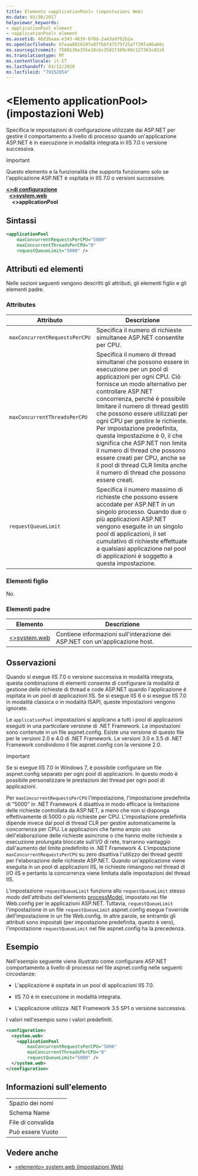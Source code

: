 ```yaml
---
title: Elemento <applicationPool> (impostazioni Web)
ms.date: 03/30/2017
helpviewer_keywords:
- applicationPool element
- <applicationPool> element
ms.assetid: 46d1baaa-e343-4639-b70d-2a43a9f62b2a
ms.openlocfilehash: 6feaa801610fa0ffbbf47575f25aff29fa46a66c
ms.sourcegitcommit: 7588136e355e10cbc2582f389c90c127363c02a5
ms.translationtype: MT
ms.contentlocale: it-IT
ms.lasthandoff: 03/12/2020
ms.locfileid: "79152854"
---
```

# <a name="applicationpool-element-web-settings"></a>\<Elemento applicationPool> (impostazioni Web)
Specifica le impostazioni di configurazione utilizzate dai ASP.NET per gestire il comportamento a livello di processo quando un'applicazione ASP.NET è in esecuzione in modalità integrata in IIS 7.0 o versione successiva.  
  
> [!IMPORTANT]
> Questo elemento e la funzionalità che supporta funzionano solo se l'applicazione ASP.NET è ospitata in IIS 7.0 o versioni successive.  
  
[**\<>di configurazione**](../configuration-element.md)  
&nbsp;&nbsp;[**\<>system.web**](system-web-element-web-settings.md)  
&nbsp;&nbsp;&nbsp;&nbsp;**\<>applicationPool**  
  
## <a name="syntax"></a>Sintassi  
  
```xml  
<applicationPool
    maxConcurrentRequestsPerCPU="5000"
    maxConcurrentThreadsPerCPU="0"
    requestQueueLimit="5000" />  
```  
  
## <a name="attributes-and-elements"></a>Attributi ed elementi  

Nelle sezioni seguenti vengono descritti gli attributi, gli elementi figlio e gli elementi padre.  
  
### <a name="attributes"></a>Attributes  
  
|Attributo|Descrizione|  
|---------------|-----------------|  
|`maxConcurrentRequestsPerCPU`|Specifica il numero di richieste simultanee ASP.NET consentite per CPU.|  
|`maxConcurrentThreadsPerCPU`|Specifica il numero di thread simultanei che possono essere in esecuzione per un pool di applicazioni per ogni CPU. Ciò fornisce un modo alternativo per controllare ASP.NET concorrenza, perché è possibile limitare il numero di thread gestiti che possono essere utilizzati per ogni CPU per gestire le richieste. Per impostazione predefinita, questa impostazione è 0, il che significa che ASP.NET non limita il numero di thread che possono essere creati per CPU, anche se il pool di thread CLR limita anche il numero di thread che possono essere creati.|  
|`requestQueueLimit`|Specifica il numero massimo di richieste che possono essere accodate per ASP.NET in un singolo processo. Quando due o più applicazioni ASP.NET vengono eseguite in un singolo pool di applicazioni, il set cumulativo di richieste effettuate a qualsiasi applicazione nel pool di applicazioni è soggetto a questa impostazione.|  
  
### <a name="child-elements"></a>Elementi figlio  
 No.  
  
### <a name="parent-elements"></a>Elementi padre  
  
|Elemento|Descrizione|  
|-------------|-----------------|  
|[\<>system.web](system-web-element-web-settings.md)|Contiene informazioni sull'interazione dei ASP.NET con un'applicazione host.|  
  
## <a name="remarks"></a>Osservazioni  

Quando si esegue IIS 7.0 o versione successiva in modalità integrata, questa combinazione di elementi consente di configurare la modalità di gestione delle richieste di thread e code ASP.NET quando l'applicazione è ospitata in un pool di applicazioni IIS. Se si esegue IIS 6 o si esegue IIS 7.0 in modalità classica o in modalità ISAPI, queste impostazioni vengono ignorate.  
  
Le `applicationPool` impostazioni si applicano a tutti i pool di applicazioni eseguiti in una particolare versione di .NET Framework. Le impostazioni sono contenute in un file aspnet.config. Esiste una versione di questo file per le versioni 2.0 e 4.0 di .NET Framework. Le versioni 3.0 e 3.5 di .NET Framework condividono il file aspnet.config con la versione 2.0.  
  
> [!IMPORTANT]
> Se si esegue IIS 7.0 in Windows 7, è possibile configurare un file aspnet.config separato per ogni pool di applicazioni. In questo modo è possibile personalizzare le prestazioni dei thread per ogni pool di applicazioni.  
  
Per `maxConcurrentRequestsPerCPU` l'impostazione, l'impostazione predefinita di "5000" in .NET Framework 4 disattiva in modo efficace la limitazione delle richieste controllata da ASP.NET, a meno che non si disponga effettivamente di 5000 o più richieste per CPU. L'impostazione predefinita dipende invece dal pool di thread CLR per gestire automaticamente la concorrenza per CPU. Le applicazioni che fanno ampio uso dell'elaborazione delle richieste asincrone o che hanno molte richieste a esecuzione prolungata bloccate sull'I/O di rete, trarranno vantaggio dall'aumento del limite predefinito in .NET Framework 4. L'impostazione `maxConcurrentRequestsPerCPU` su zero disattiva l'utilizzo dei thread gestiti per l'elaborazione delle richieste ASP.NET. Quando un'applicazione viene eseguita in un pool di applicazioni IIS, le richieste rimangono nel thread di I/O iIS e pertanto la concorrenza viene limitata dalle impostazioni del thread IIS.  
  
L'impostazione `requestQueueLimit` funziona allo `requestQueueLimit` stesso modo dell'attributo dell'elemento [processModel,](https://docs.microsoft.com/previous-versions/dotnet/netframework-4.0/7w2sway1(v=vs.100)) impostato nei file Web.config per le applicazioni ASP.NET. Tuttavia, `requestQueueLimit` l'impostazione in un file `requestQueueLimit` aspnet.config esegue l'override dell'impostazione in un file Web.config. In altre parole, se entrambi gli attributi sono impostati (per impostazione predefinita, questo è vero), l'impostazione `requestQueueLimit` nel file aspnet.config ha la precedenza.  
  
## <a name="example"></a>Esempio  

Nell'esempio seguente viene illustrato come configurare ASP.NET comportamento a livello di processo nel file aspnet.config nelle seguenti circostanze:  
  
- L'applicazione è ospitata in un pool di applicazioni IIS 7.0.  
  
- IIS 7.0 è in esecuzione in modalità integrata.  
  
- L'applicazione utilizza .NET Framework 3.5 SP1 o versione successiva.  
  
I valori nell'esempio sono i valori predefiniti.  
  
```xml  
<configuration>  
  <system.web>  
    <applicationPool
        maxConcurrentRequestsPerCPU="5000"  
        maxConcurrentThreadsPerCPU="0"
        requestQueueLimit="5000" />  
  </system.web>  
</configuration>  
```  
  
## <a name="element-information"></a>Informazioni sull'elemento  
  
|||  
|-|-|  
|Spazio dei nomi||  
|Schema Name||  
|File di convalida||  
|Può essere Vuoto||  
  
## <a name="see-also"></a>Vedere anche

- [\<elemento> system.web (impostazioni Web)](system-web-element-web-settings.md)
